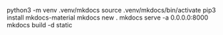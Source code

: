python3 -m venv .venv/mkdocs
source .venv/mkdocs/bin/activate
pip3 install mkdocs-material
mkdocs new .
mkdocs serve -a 0.0.0.0:8000
mkdocs build -d static